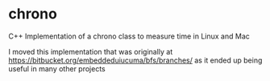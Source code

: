 # chrono
C++ Implementation of a chrono class to measure time in Linux and Mac

I moved this implementation that was originally at https://bitbucket.org/embeddeduiucuma/bfs/branches/ 
as it ended up being useful in many other projects
